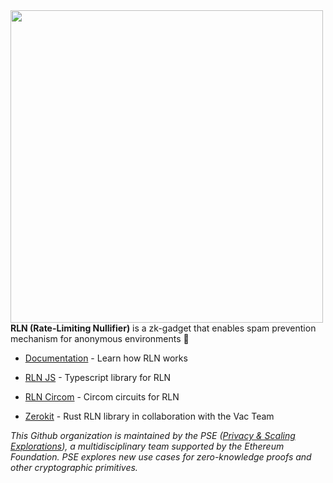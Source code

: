 <img align="left" src="https://github.com/Rate-Limiting-Nullifier/.github/blob/main/profile/logo.svg" width="500">

<!-- ## Hi there 👋 Welcome to RLN! -->

**RLN (Rate-Limiting Nullifier)** is a zk-gadget that enables spam prevention mechanism for anonymous environments 🧙

* [Documentation](rate-limiting-nullifier.github.io/rln-docs/) - Learn how RLN works

* [RLN JS](https://github.com/Rate-Limiting-Nullifier/rlnjs) - Typescript library for RLN

* [RLN Circom](https://github.com/Rate-Limiting-Nullifier/rln_circuits) - Circom circuits for RLN

* [Zerokit](https://github.com/vacp2p/zerokit) - Rust RLN library in collaboration with the Vac Team

*This Github organization is maintained by the PSE ([Privacy & Scaling Explorations](https://github.com/privacy-scaling-explorations/)), a multidisciplinary team supported by the Ethereum Foundation. PSE explores new use cases for zero-knowledge proofs and other cryptographic primitives.*
